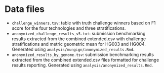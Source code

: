 # Data files
<!-- File use description
- primary analysis output used in secondary analysis
- mature datasets released with publication should have accompanying README files and data descriptor files as appropraite.
- Use subfolders for multifile datasets when appropriate and it facilitates documentation
-->

- `challenge_winners.tsv`: table with truth challenge winners based on F1 score for the four technologies and three stratifications. 
- `anonymized_challenge_results_v5.txt`: submission benchmarking results extracted from the combined extended.csv with challenge stratifications and metric geometric mean for HG003 and HG004. Generated using `analysis/mungign/anonymized_results.Rmd`.
- `anonymized_results_by_genome.tsv`: submission benchmarking results extracted from the combined extended.csv files formatted for challenge results reporting. Generated using `analysis/anonymized_results.Rmd`.